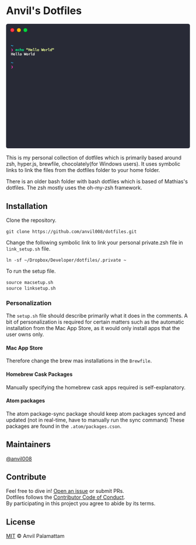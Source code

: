 # Anvil's Dotfiles

<p align="center">
  <img src="/screenshot.png">
</p>

This is my personal collection of dotfiles which is primarily based around zsh, hyper.js, brewfile, chocolately(for Windows users). It uses symbolic links to link the files from the dotfiles folder to your home folder.

There is an older bash folder with bash dotfiles which is based of Mathias's dotfiles. The zsh mostly uses the oh-my-zsh framework.

## Installation

Clone the repository.
```shell
git clone https://github.com/anvil008/dotfiles.git
```

Change the following symbolic link to link your personal private.zsh file in `link_setup.sh` file.

```shell
ln -sf ~/Dropbox/Developer/dotfiles/.private ~
```
To run the setup file.
```shell
source macsetup.sh
source linksetup.sh
```

### Personalization

The `setup.sh` file should describe primarily what it does in the comments. A bit of personalization is required for certain matters such as the automatic installation from the Mac App Store, as it would only install apps that the user owns only.

#### Mac App Store
Therefore change the brew mas installations in the `Brewfile`.

#### Homebrew Cask Packages
Manually specifying the homebrew cask apps required is self-explanatory.

#### Atom packages
The atom package-sync package should keep atom packages synced and updated (not in real-time, have to manually run the sync command) These packages are found in the `.atom/packages.cson`.

## Maintainers

[@anvil008](https://github.com/anvil008)

## Contribute

Feel free to dive in! [Open an issue](https://github.com/anvil008/dotfiles/issues/new) or submit PRs.  
Dotfiles follows the [Contributor Code of Conduct](code-of-conduct.md).  
By participating in this project you agree to abide by its terms.

## License

[MIT](LICENSE) © Anvil Palamattam
